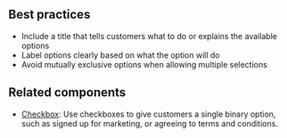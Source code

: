 ## Best practices

* Include a title that tells customers what to do or explains the available options
* Label options clearly based on what the option will do
* Avoid mutually exclusive options when allowing multiple selections

## Related components

* [Checkbox](https://github.com/Shopify/checkout-web/tree/master/packages/argo-checkout/src/components/Checkbox): Use checkboxes to give customers a single binary option, such as signed up for marketing, or agreeing to terms and conditions.